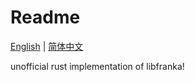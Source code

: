 # Readme

[English](README.md) | [简体中文](README_cn.md)

unofficial rust implementation of libfranka!
